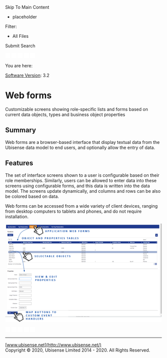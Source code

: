 

Skip To Main Content

[](../../../Home.htm)

  * placeholder

Filter:

  * All Files

Submit Search

![Navigate previous](../../../images/transparent.gif) ![Navigate
next](../../../images/transparent.gif) ![Expand
all](../../../images/transparent.gif) ![](../../../images/transparent.gif)
![Print](../../../images/transparent.gif)

You are here:

[Software Version](../../FrontMatters\(Online\)/features-and-versions.htm):
3.2

# Web forms

Customizable screens showing role-specific lists and forms based on current
data objects, types and business object properties

## Summary

Web forms are a browser-based interface that display textual data from the
Ubisense data model to end users, and optionally allow the entry of data.

## Features

The set of interface screens shown to a user is configurable based on their
role memberships. Similarly, users can be allowed to enter data into these
screens using configurable forms, and this data is written into the data
model. The screens update dynamically, and columns and rows can be also be
colored based on data.

Web forms can be accessed from a wide variety of client devices, ranging from
desktop computers to tablets and phones, and do not require installation.

![](../../../images/WebForms.png)

![Navigate previous](../../../images/transparent.gif) ![Navigate
next](../../../images/transparent.gif) ![Expand
all](../../../images/transparent.gif) ![](../../../images/transparent.gif)
![Print](../../../images/transparent.gif)

* * *

[www.ubisense.net](http://www.ubisense.net/)  
Copyright © 2020, Ubisense Limited 2014 - 2020. All Rights Reserved.


